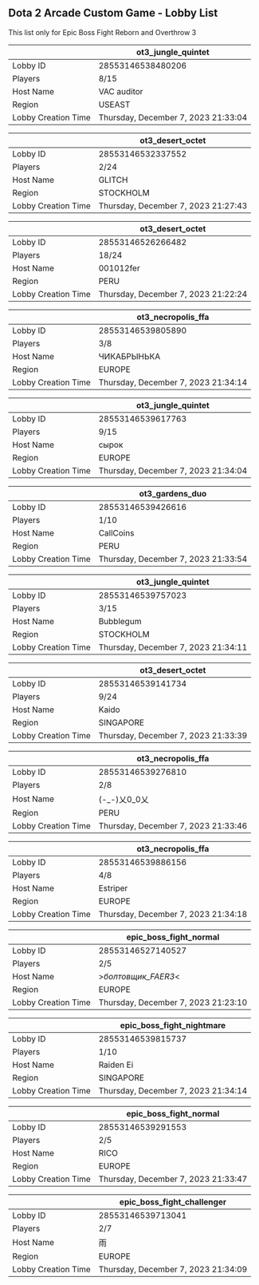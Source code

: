 ## Dota 2 Arcade Custom Game - Lobby List

This list only for Epic Boss Fight Reborn and Overthrow 3

|  | ot3_jungle_quintet |
| ------ | ------ |
| Lobby ID | 28553146538480206 |
| Players | 8/15 |
| Host Name | VAC auditor |
| Region | USEAST |
| Lobby Creation Time | Thursday, December 7, 2023 21:33:04 |


|  | ot3_desert_octet |
| ------ | ------ |
| Lobby ID | 28553146532337552 |
| Players | 2/24 |
| Host Name | GLITCH |
| Region | STOCKHOLM |
| Lobby Creation Time | Thursday, December 7, 2023 21:27:43 |


|  | ot3_desert_octet |
| ------ | ------ |
| Lobby ID | 28553146526266482 |
| Players | 18/24 |
| Host Name | 001012fer |
| Region | PERU |
| Lobby Creation Time | Thursday, December 7, 2023 21:22:24 |


|  | ot3_necropolis_ffa |
| ------ | ------ |
| Lobby ID | 28553146539805890 |
| Players | 3/8 |
| Host Name | ЧИКАБРЫНЬКА |
| Region | EUROPE |
| Lobby Creation Time | Thursday, December 7, 2023 21:34:14 |


|  | ot3_jungle_quintet |
| ------ | ------ |
| Lobby ID | 28553146539617763 |
| Players | 9/15 |
| Host Name | сырок |
| Region | EUROPE |
| Lobby Creation Time | Thursday, December 7, 2023 21:34:04 |


|  | ot3_gardens_duo |
| ------ | ------ |
| Lobby ID | 28553146539426616 |
| Players | 1/10 |
| Host Name | CallCoins |
| Region | PERU |
| Lobby Creation Time | Thursday, December 7, 2023 21:33:54 |


|  | ot3_jungle_quintet |
| ------ | ------ |
| Lobby ID | 28553146539757023 |
| Players | 3/15 |
| Host Name | Bubblegum |
| Region | STOCKHOLM |
| Lobby Creation Time | Thursday, December 7, 2023 21:34:11 |


|  | ot3_desert_octet |
| ------ | ------ |
| Lobby ID | 28553146539141734 |
| Players | 9/24 |
| Host Name | Kaido |
| Region | SINGAPORE |
| Lobby Creation Time | Thursday, December 7, 2023 21:33:39 |


|  | ot3_necropolis_ffa |
| ------ | ------ |
| Lobby ID | 28553146539276810 |
| Players | 2/8 |
| Host Name | (-_-)乂0_0乂 |
| Region | PERU |
| Lobby Creation Time | Thursday, December 7, 2023 21:33:46 |


|  | ot3_necropolis_ffa |
| ------ | ------ |
| Lobby ID | 28553146539886156 |
| Players | 4/8 |
| Host Name | Estriper |
| Region | EUROPE |
| Lobby Creation Time | Thursday, December 7, 2023 21:34:18 |


|  | epic_boss_fight_normal |
| ------ | ------ |
| Lobby ID | 28553146527140527 |
| Players | 2/5 |
| Host Name | >_болтовщик_FAER3_< |
| Region | EUROPE |
| Lobby Creation Time | Thursday, December 7, 2023 21:23:10 |


|  | epic_boss_fight_nightmare |
| ------ | ------ |
| Lobby ID | 28553146539815737 |
| Players | 1/10 |
| Host Name | Raiden Ei |
| Region | SINGAPORE |
| Lobby Creation Time | Thursday, December 7, 2023 21:34:14 |


|  | epic_boss_fight_normal |
| ------ | ------ |
| Lobby ID | 28553146539291553 |
| Players | 2/5 |
| Host Name | RICO |
| Region | EUROPE |
| Lobby Creation Time | Thursday, December 7, 2023 21:33:47 |


|  | epic_boss_fight_challenger |
| ------ | ------ |
| Lobby ID | 28553146539713041 |
| Players | 2/7 |
| Host Name | 雨 |
| Region | EUROPE |
| Lobby Creation Time | Thursday, December 7, 2023 21:34:09 |


